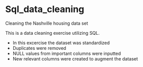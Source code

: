 # Sql_data_cleaning
Cleaning the Nashville housing data set

This is a data cleaning exercise utilizing SQL. <br>
- In this excercise the dataset was standardized
- Duplicates were removed
- NULL values from important columns were inputted
- New relevant columns were created to augment the dataset
